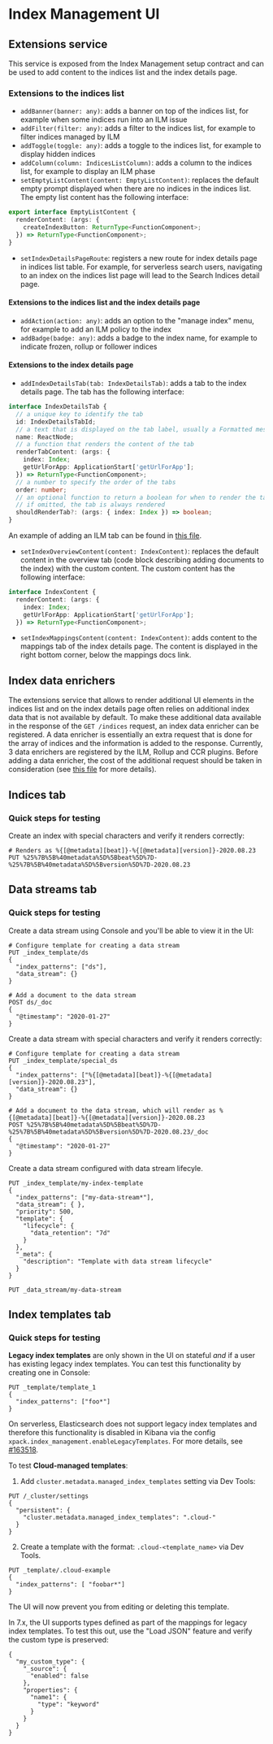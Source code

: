 # Index Management UI
## Extensions service
This service is exposed from the Index Management setup contract and can be used to add content to the indices list and the index details page. 
### Extensions to the indices list
- `addBanner(banner: any)`: adds a banner on top of the indices list, for example when some indices run into an ILM issue
- `addFilter(filter: any)`: adds a filter to the indices list, for example to filter indices managed by ILM 
- `addToggle(toggle: any)`: adds a toggle to the indices list, for example to display hidden indices
- `addColumn(column: IndicesListColumn)`: adds a column to the indices list, for example to display an ILM phase
- `setEmptyListContent(content: EmptyListContent)`: replaces the default empty prompt displayed when there are no indices in the indices list. The empty list content has the following interface:
```ts
export interface EmptyListContent {
  renderContent: (args: {
    createIndexButton: ReturnType<FunctionComponent>;
  }) => ReturnType<FunctionComponent>;
}
```
- `setIndexDetailsPageRoute`: registers a new route for index details page in indices list table. For example, for serverless search users, navigating to an index on the indices list page will lead to the Search Indices detail page.


#### Extensions to the indices list and the index details page
- `addAction(action: any)`: adds an option to the "manage index" menu, for example to add an ILM policy to the index
- `addBadge(badge: any)`: adds a badge to the index name, for example to indicate frozen, rollup or follower indices

#### Extensions to the index details page
- `addIndexDetailsTab(tab: IndexDetailsTab)`: adds a tab to the index details page. The tab has the following interface:

```ts
interface IndexDetailsTab {
  // a unique key to identify the tab
  id: IndexDetailsTabId;
  // a text that is displayed on the tab label, usually a Formatted message component
  name: ReactNode;
  // a function that renders the content of the tab
  renderTabContent: (args: {
    index: Index;
    getUrlForApp: ApplicationStart['getUrlForApp'];
  }) => ReturnType<FunctionComponent>;
  // a number to specify the order of the tabs
  order: number;
  // an optional function to return a boolean for when to render the tab
  // if omitted, the tab is always rendered
  shouldRenderTab?: (args: { index: Index }) => boolean;
}
```

An example of adding an ILM tab can be found in [this file](https://github.com/elastic/kibana/blob/main/x-pack/platform/plugins/private/index_lifecycle_management/public/extend_index_management/components/index_lifecycle_summary.tsx#L250).

- `setIndexOverviewContent(content: IndexContent)`: replaces the default content in the overview tab (code block describing adding documents to the index) with the custom content. The custom content has the following interface: 
```ts
interface IndexContent {
  renderContent: (args: {
    index: Index;
    getUrlForApp: ApplicationStart['getUrlForApp'];
  }) => ReturnType<FunctionComponent>;
```
- `setIndexMappingsContent(content: IndexContent)`: adds content to the mappings tab of the index details page. The content is displayed in the right bottom corner, below the mappings docs link. 

## Index data enrichers
The extensions service that allows to render additional UI elements in the indices list and on the index details page often
relies on additional index data that is not available by default. To make these additional data available in the response of 
the `GET /indices` request, an index data enricher can be registered. A data enricher is essentially an extra request that is
done for the array of indices and the information is added to the response. Currently, 3 data enrichers are registered 
by the ILM, Rollup and CCR plugins. Before adding a data enricher, the cost of the additional request should be taken 
in consideration (see [this file](https://github.com/elastic/kibana/blob/main/x-pack/plugins/index_management/server/services/index_data_enricher.ts) for more details).

## Indices tab

### Quick steps for testing

Create an index with special characters and verify it renders correctly:

```
# Renders as %{[@metadata][beat]}-%{[@metadata][version]}-2020.08.23
PUT %25%7B%5B%40metadata%5D%5Bbeat%5D%7D-%25%7B%5B%40metadata%5D%5Bversion%5D%7D-2020.08.23
```

## Data streams tab

### Quick steps for testing

Create a data stream using Console and you'll be able to view it in the UI:

```
# Configure template for creating a data stream
PUT _index_template/ds
{
  "index_patterns": ["ds"],
  "data_stream": {}
}

# Add a document to the data stream
POST ds/_doc
{
  "@timestamp": "2020-01-27"
}
```

Create a data stream with special characters and verify it renders correctly:

```
# Configure template for creating a data stream
PUT _index_template/special_ds
{
  "index_patterns": ["%{[@metadata][beat]}-%{[@metadata][version]}-2020.08.23"],
  "data_stream": {}
}

# Add a document to the data stream, which will render as %{[@metadata][beat]}-%{[@metadata][version]}-2020.08.23
POST %25%7B%5B%40metadata%5D%5Bbeat%5D%7D-%25%7B%5B%40metadata%5D%5Bversion%5D%7D-2020.08.23/_doc
{
  "@timestamp": "2020-01-27"
}
```

Create a data stream configured with data stream lifecyle.

```
PUT _index_template/my-index-template
{
  "index_patterns": ["my-data-stream*"],
  "data_stream": { },
  "priority": 500,
  "template": {
    "lifecycle": {
      "data_retention": "7d"
    }
  },
  "_meta": {
    "description": "Template with data stream lifecycle"
  }
}
```

```
PUT _data_stream/my-data-stream
```

## Index templates tab

### Quick steps for testing

**Legacy index templates** are only shown in the UI on stateful _and_ if a user has existing legacy index templates. You can test this functionality by creating one in Console:

```
PUT _template/template_1
{
  "index_patterns": ["foo*"]
}
```

On serverless, Elasticsearch does not support legacy index templates and therefore this functionality is disabled in Kibana via the config `xpack.index_management.enableLegacyTemplates`. For more details, see [#163518](https://github.com/elastic/kibana/pull/163518).

To test **Cloud-managed templates**:

1. Add `cluster.metadata.managed_index_templates` setting via Dev Tools:

```
PUT /_cluster/settings
{
  "persistent": {
    "cluster.metadata.managed_index_templates": ".cloud-"
  }
}
```

2. Create a template with the format: `.cloud-<template_name>` via Dev Tools.

```
PUT _template/.cloud-example
{
  "index_patterns": [ "foobar*"]
}
```

The UI will now prevent you from editing or deleting this template.

In 7.x, the UI supports types defined as part of the mappings for legacy index templates. To test this out, use the "Load JSON" feature and verify the custom type is preserved:

```
{
  "my_custom_type": {
    "_source": {
      "enabled": false
    },
    "properties": {
      "name1": {
        "type": "keyword"
      }
    }
  }
}
```
